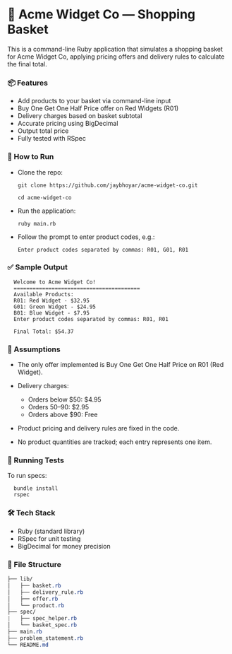 # 🛒 Acme Widget Co — Shopping Basket
This is a command-line Ruby application that simulates a shopping basket for Acme Widget Co, applying pricing offers and delivery rules to calculate the final total.

### 📦 Features
 - Add products to your basket via command-line input
 - Buy One Get One Half Price offer on Red Widgets (R01)
 - Delivery charges based on basket subtotal
 - Accurate pricing using BigDecimal
 - Output total price
 - Fully tested with RSpec

### 🚀 How to Run
  - Clone the repo:
    ```
    git clone https://github.com/jaybhoyar/acme-widget-co.git

    cd acme-widget-co
    ```
  - Run the application:
    ```
    ruby main.rb
    ```
  - Follow the prompt to enter product codes, e.g.:
    ```
    Enter product codes separated by commas: R01, G01, R01
    ```

### ✅ Sample Output
  ```
    Welcome to Acme Widget Co!
    ========================================
    Available Products:
    R01: Red Widget - $32.95
    G01: Green Widget - $24.95
    B01: Blue Widget - $7.95
    Enter product codes separated by commas: R01, R01

    Final Total: $54.37
  ```

### 🧠 Assumptions
  - The only offer implemented is Buy One Get One Half Price on R01 (Red Widget).
  - Delivery charges:
    - Orders below $50: $4.95
    - Orders $50–$90: $2.95
    - Orders above $90: Free

  - Product pricing and delivery rules are fixed in the code.
  - No product quantities are tracked; each entry represents one item.

### 🧪 Running Tests
To run specs:
  ```
    bundle install
    rspec
  ```


### 🛠 Tech Stack
  - Ruby (standard library)
  - RSpec for unit testing
  - BigDecimal for money precision

### 📁 File Structure

  ```css
  ├── lib/
  │   ├── basket.rb
  │   ├── delivery_rule.rb
  │   ├── offer.rb
  │   └── product.rb
  ├── spec/
  |   ├── spec_helper.rb
  │   └── basket_spec.rb
  ├── main.rb
  ├── problem_statement.rb
  └── README.md
  ```
